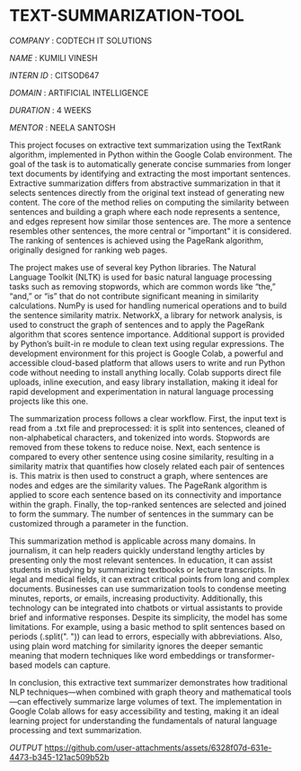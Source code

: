 # TEXT-SUMMARIZATION-TOOL

*COMPANY* : CODTECH IT SOLUTIONS

*NAME* : KUMILI VINESH

*INTERN ID* : CITSOD647

*DOMAIN* : ARTIFICIAL INTELLIGENCE

*DURATION* : 4 WEEKS

*MENTOR* : NEELA SANTOSH

 This project focuses on extractive text summarization using the TextRank algorithm, implemented in Python within the Google Colab environment. The goal of the task is to automatically generate concise summaries from longer text documents by identifying and extracting the most important sentences. Extractive summarization differs from abstractive summarization in that it selects sentences directly from the original text instead of generating new content. The core of the method relies on computing the similarity between sentences and building a graph where each node represents a sentence, and edges represent how similar those sentences are. The more a sentence resembles other sentences, the more central or "important" it is considered. The ranking of sentences is achieved using the PageRank algorithm, originally designed for ranking web pages.

The project makes use of several key Python libraries. The Natural Language Toolkit (NLTK) is used for basic natural language processing tasks such as removing stopwords, which are common words like “the,” “and,” or “is” that do not contribute significant meaning in similarity calculations. NumPy is used for handling numerical operations and to build the sentence similarity matrix. NetworkX, a library for network analysis, is used to construct the graph of sentences and to apply the PageRank algorithm that scores sentence importance. Additional support is provided by Python’s built-in re module to clean text using regular expressions. The development environment for this project is Google Colab, a powerful and accessible cloud-based platform that allows users to write and run Python code without needing to install anything locally. Colab supports direct file uploads, inline execution, and easy library installation, making it ideal for rapid development and experimentation in natural language processing projects like this one.

The summarization process follows a clear workflow. First, the input text is read from a .txt file and preprocessed: it is split into sentences, cleaned of non-alphabetical characters, and tokenized into words. Stopwords are removed from these tokens to reduce noise. Next, each sentence is compared to every other sentence using cosine similarity, resulting in a similarity matrix that quantifies how closely related each pair of sentences is. This matrix is then used to construct a graph, where sentences are nodes and edges are the similarity values. The PageRank algorithm is applied to score each sentence based on its connectivity and importance within the graph. Finally, the top-ranked sentences are selected and joined to form the summary. The number of sentences in the summary can be customized through a parameter in the function.

This summarization method is applicable across many domains. In journalism, it can help readers quickly understand lengthy articles by presenting only the most relevant sentences. In education, it can assist students in studying by summarizing textbooks or lecture transcripts. In legal and medical fields, it can extract critical points from long and complex documents. Businesses can use summarization tools to condense meeting minutes, reports, or emails, increasing productivity. Additionally, this technology can be integrated into chatbots or virtual assistants to provide brief and informative responses. Despite its simplicity, the model has some limitations. For example, using a basic method to split sentences based on periods (.split(". ")) can lead to errors, especially with abbreviations. Also, using plain word matching for similarity ignores the deeper semantic meaning that modern techniques like word embeddings or transformer-based models can capture.

In conclusion, this extractive text summarizer demonstrates how traditional NLP techniques—when combined with graph theory and mathematical tools—can effectively summarize large volumes of text. The implementation in Google Colab allows for easy accessibility and testing, making it an ideal learning project for understanding the fundamentals of natural language processing and text summarization.

*OUTPUT*
https://github.com/user-attachments/assets/6328f07d-631e-4473-b345-121ac509b52b

